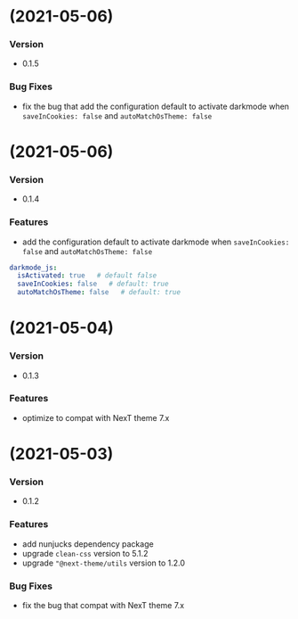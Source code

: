 # (2021-05-06)

### Version

- 0.1.5

### Bug Fixes

- fix the bug that add the configuration default to activate darkmode when `saveInCookies: false` and `autoMatchOsTheme: false`

# (2021-05-06)

### Version

- 0.1.4

### Features

- add the configuration default to activate darkmode when `saveInCookies: false` and `autoMatchOsTheme: false`

``` yml
darkmode_js:
  isActivated: true   # default false
  saveInCookies: false   # default: true
  autoMatchOsTheme: false   # default: true
```

# (2021-05-04)

### Version

- 0.1.3

### Features

- optimize to compat with NexT theme 7.x

# (2021-05-03)

### Version

- 0.1.2

### Features

- add nunjucks dependency package
- upgrade `clean-css` version to 5.1.2
- upgrade `"@next-theme/utils` version to 1.2.0

### Bug Fixes

- fix the bug that compat with NexT theme 7.x
